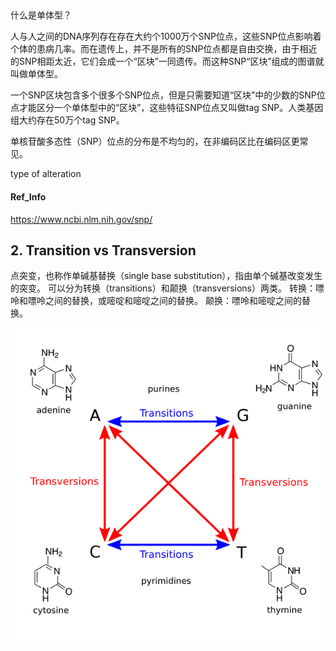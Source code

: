 ##

什么是单体型？

人与人之间的DNA序列存在存在大约个1000万个SNP位点，这些SNP位点影响着个体的患病几率。而在遗传上，并不是所有的SNP位点都是自由交换，由于相近的SNP相距太近，它们会成一个“区块”一同遗传。而这种SNP“区块”组成的图谱就叫做单体型。

一个SNP区块包含多个很多个SNP位点，但是只需要知道“区块”中的少数的SNP位点才能区分一个单体型中的“区块”，这些特征SNP位点又叫做tag SNP。人类基因组大约存在50万个tag SNP。

单核苷酸多态性（SNP）位点的分布是不均匀的，在非编码区比在编码区更常见。

type of alteration

#### Ref_Info
https://www.ncbi.nlm.nih.gov/snp/

## 2. Transition vs Transversion
点突变，也称作单碱基替换（single base substitution），指由单个碱基改变发生的突变。
可以分为转换（transitions）和颠换（transversions）两类。
转换：嘌呤和嘌呤之间的替换，或嘧啶和嘧啶之间的替换。
颠换：嘌呤和嘧啶之间的替换。


![](/assets/Difference-Between-Transition-and-Transversion.png)
